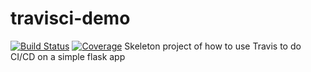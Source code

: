 # travisci-demo
[![Build Status](https://travis-ci.com/oliebol/travisci-demo.svg?branch=master)](https://travis-ci.com/oliebol/travisci-demo)
[![Coverage](https://codecov.io/gh/oliebol/travisci-demo/branch/master/graph/badge.svg)](https://codecov.io/gh/oliebol/travisci-demo/)
Skeleton project of how to use Travis to do CI/CD on a simple flask app

